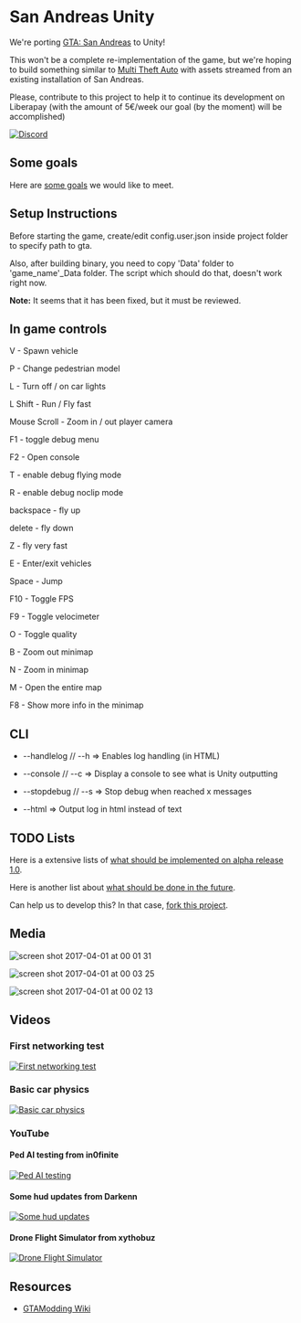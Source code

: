 # San Andreas Unity

We're porting [GTA: San Andreas](http://www.rockstargames.com/sanandreas/) to Unity!

This won't be a complete re-implementation of the game, but we're hoping to build something similar to [Multi Theft Auto](http://www.mtasa.com/) with assets streamed from an existing installation of San Andreas.

Please, contribute to this project to help it to continue its development on Liberapay (with the amount of 5€/week our goal (by the moment) will be accomplished)

[![Discord](https://img.shields.io/badge/Discord-chat-blue.svg)](https://discord.gg/CzNvg5T)

## Some goals

Here are [some goals](https://github.com/z3nth10n/SanAndreasUnity/blob/master/Infos/GOALS.md) we would like to meet.

## Setup Instructions

Before starting the game, create/edit config.user.json inside project folder to specify path to gta.

Also, after building binary, you need to copy 'Data' folder to 'game_name'_Data folder. The script which should do that, doesn't work right now.

**Note:** It seems that it has been fixed, but it must be reviewed.

## In game controls

V - Spawn vehicle

P - Change pedestrian model

L - Turn off / on car lights

L Shift - Run / Fly fast

Mouse Scroll - Zoom in / out player camera

F1 - toggle debug menu

F2 - Open console

T - enable debug flying mode

R - enable debug noclip mode

backspace - fly up

delete - fly down

Z - fly very fast

E - Enter/exit vehicles

Space - Jump

F10 - Toggle FPS

F9 - Toggle velocimeter

O - Toggle quality

B - Zoom out minimap

N - Zoom in minimap

M - Open the entire map

F8 - Show more info in the minimap

## CLI

* --handlelog // --h => Enables log handling (in HTML)

* --console // --c => Display a console to see what is Unity outputting

* --stopdebug // --s => Stop debug when reached x messages

* --html => Output log in html instead of text

## TODO Lists

Here is a extensive lists of [what should be implemented on alpha release 1.0](https://github.com/z3nth10n/SanAndreasUnity/blob/master/Infos/WHAT'S%20ON%201.0%20ALPHA%20RELEASE.md).

Here is another list about [what should be done in the future](https://github.com/z3nth10n/SanAndreasUnity/blob/master/Infos/WHAT'S%20ON%201.0%20ALPHA%20RELEASE.md).

Can help us to develop this? In that case, [fork this project](https://github.com/z3nth10n/SanAndreasUnity/network).

## Media

![screen shot 2017-04-01 at 00 01 31](https://cloud.githubusercontent.com/assets/557828/24571347/d95f11a0-1670-11e7-9e8e-d2a511d9f929.png)

![screen shot 2017-04-01 at 00 03 25](https://cloud.githubusercontent.com/assets/557828/24571348/d964f098-1670-11e7-8759-0160dbf5bcb5.png)

![screen shot 2017-04-01 at 00 02 13](https://cloud.githubusercontent.com/assets/557828/24571349/d96b7c24-1670-11e7-997d-ae15913481f8.png)

## Videos

### First networking test

[![First networking test](http://files.facepunch.com/ziks/2015/April/12/vidthumb1.png)](http://files.facepunch.com/ziks/2015/April/12/2015-04-12-2011-02.mp4)

### Basic car physics

[![Basic car physics](http://files.facepunch.com/ziks/2015/April/12/vidthumb2.png)](http://files.facepunch.com/layla/2015/April/06/2015-04-06_04-32-12.mp4)

### YouTube

#### Ped AI testing from in0finite

[![Ped AI testing](http://img.youtube.com/vi/vkspMT_7PDQ/maxresdefault.jpg)](https://www.youtube.com/watch?v=vkspMT_7PDQ)

#### Some hud updates from Darkenn

[![Some hud updates](http://img.youtube.com/vi/tLbJCoZfyJo/maxresdefault.jpg)](https://www.youtube.com/watch?v=tLbJCoZfyJo)

#### Drone Flight Simulator from xythobuz

[![Drone Flight Simulator](http://img.youtube.com/vi/xUAy7KBpkOs/maxresdefault.jpg)](https://www.youtube.com/watch?v=xUAy7KBpkOs)

## Resources

* [GTAModding Wiki](http://www.gtamodding.com/wiki/Main_Page)